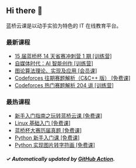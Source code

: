 ## Hi there 👋

蓝桥云课是以动手实验为特色的 IT 在线教育平台。

### 最新课程

<!-- LATEST:START -->
- [15 届蓝桥杯 14 天省赛冲刺营 1 期 [训练营]](https://www.lanqiao.cn/courses/31015/)
- [自媒体时代：AI 智能创作 [训练营]](https://www.lanqiao.cn/courses/33084/)
- [图论算法理论、实现及应用 [会员课]](https://www.lanqiao.cn/courses/9039/)
- [Codeforces 往期赛题解析（C&amp;C++ 版） [免费课]](https://www.lanqiao.cn/courses/29902/)
- [Codeforces 热门赛题解析 204 讲 [训练营]](https://www.lanqiao.cn/courses/23406/)
<!-- LATEST:END -->

### 最热课程

<!-- HOTEST:START -->
- [新手入门指南之玩转蓝桥云课 [免费课]](https://www.lanqiao.cn/courses/63/)
- [Linux 基础入门 [免费课]](https://www.lanqiao.cn/courses/1/)
- [蓝桥杯大赛历届真题 [免费课]](https://www.lanqiao.cn/courses/2786/)
- [Python 新手入门课 [免费课]](https://www.lanqiao.cn/courses/1330/)
- [Python 实现图片转字符画 [免费课]](https://www.lanqiao.cn/courses/370/)
<!-- HOTEST:END -->

##### ✓ Automatically updated by [GitHub Action](https://github.com/lanqiao-courses/.github/actions/workflows/update.yml).
